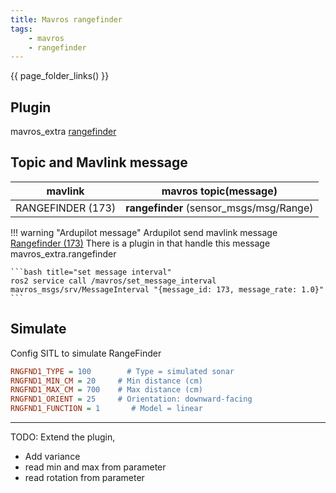 ```yaml
---
title: Mavros rangefinder
tags:
    - mavros
    - rangefinder
---
```



{{ page_folder_links() }}
## Plugin

mavros_extra [rangefinder]()

## Topic and Mavlink message

| mavlink  | mavros topic(message) |
|---|---|
| RANGEFINDER (173) | **rangefinder** (sensor_msgs/msg/Range) |

!!! warning "Ardupilot message"
    Ardupilot send mavlink message [Rangefinder (173)](https://mavlink.io/en/messages/ardupilotmega.html#RANGEFINDER) There is a plugin in that handle this message mavros_extra.rangefinder

    ```bash title="set message interval"
    ros2 service call /mavros/set_message_interval mavros_msgs/srv/MessageInterval "{message_id: 173, message_rate: 1.0}"
    ```
     

## Simulate
Config SITL to simulate RangeFinder

```ini
RNGFND1_TYPE = 100        # Type = simulated sonar
RNGFND1_MIN_CM = 20     # Min distance (cm)
RNGFND1_MAX_CM = 700    # Max distance (cm)
RNGFND1_ORIENT = 25     # Orientation: downward-facing
RNGFND1_FUNCTION = 1       # Model = linear
```

---

TODO: Extend the plugin,
- Add variance 
- read min and max from parameter
- read rotation from parameter